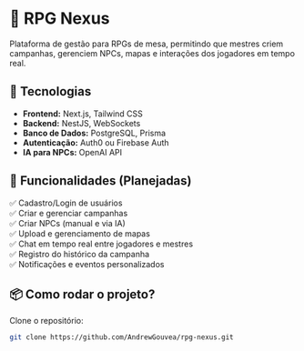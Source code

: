 # 🎲 RPG Nexus

Plataforma de gestão para RPGs de mesa, permitindo que mestres criem campanhas, gerenciem NPCs, mapas e interações dos jogadores em tempo real.

## 🚀 Tecnologias

- **Frontend:** Next.js, Tailwind CSS
- **Backend:** NestJS, WebSockets
- **Banco de Dados:** PostgreSQL, Prisma
- **Autenticação:** Auth0 ou Firebase Auth
- **IA para NPCs:** OpenAI API

## 📖 Funcionalidades (Planejadas)

✅ Cadastro/Login de usuários  
✅ Criar e gerenciar campanhas  
✅ Criar NPCs (manual e via IA)  
✅ Upload e gerenciamento de mapas  
✅ Chat em tempo real entre jogadores e mestres  
✅ Registro do histórico da campanha  
✅ Notificações e eventos personalizados  

## 📦 Como rodar o projeto?

Clone o repositório:
```bash
git clone https://github.com/AndrewGouvea/rpg-nexus.git
